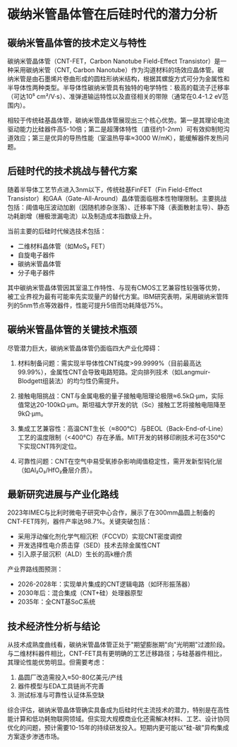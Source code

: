 # 碳纳米管晶体管在后硅时代的潜力分析

## 碳纳米管晶体管的技术定义与特性

碳纳米管晶体管（CNT-FET，Carbon Nanotube Field-Effect Transistor）是一种采用碳纳米管（CNT, Carbon Nanotube）作为沟道材料的场效应晶体管。碳纳米管是由石墨烯片卷曲形成的圆柱形纳米结构，根据其螺旋方式可分为金属性和半导体性两种类型。半导体性碳纳米管具有独特的电学特性：极高的载流子迁移率（可达10⁵ cm²/V·s）、准弹道输运特性以及直径相关的带隙（通常在0.4-1.2 eV范围内）。

相较于传统硅基晶体管，碳纳米管晶体管展现出三个核心优势。第一是其理论电流驱动能力比硅器件高5-10倍；第二是超薄体特性（直径约1-2nm）可有效抑制短沟道效应；第三是优异的导热性能（室温热导率≈3000 W/mK），能缓解器件发热问题。

## 后硅时代的技术挑战与替代方案

随着半导体工艺节点进入3nm以下，传统硅基FinFET（Fin Field-Effect Transistor）和GAA（Gate-All-Around）晶体管面临根本性物理限制。主要挑战包括：阈值电压波动加剧（因随机掺杂涨落）、迁移率下降（表面散射主导）、静态功耗剧增（栅极泄漏电流）以及制造成本指数级上升。

当前主要的后硅时代候选技术包括：
- 二维材料晶体管（如MoS₂ FET）
- 自旋电子器件
- 碳纳米管晶体管
- 分子电子器件

其中碳纳米管晶体管因其室温工作特性、与现有CMOS工艺兼容性较强等优势，被工业界视为最有可能率先实现量产的替代方案。IBM研究表明，采用碳纳米管阵列的5nm节点等效器件，性能可提升5倍而功耗降低75%。

## 碳纳米管晶体管的关键技术瓶颈

尽管潜力巨大，碳纳米管晶体管仍面临四大产业化障碍：

1. 材料制备问题：需实现半导体性CNT纯度>99.9999%（目前最高达99.99%），金属性CNT会导致电路短路。定向排列技术（如Langmuir-Blodgett组装法）的均匀性仍需提升。

2. 接触电阻挑战：CNT与金属电极的量子接触电阻理论极限≈6.5kΩ·μm，实际值常达20-100kΩ·μm。斯坦福大学开发的钪（Sc）接触工艺将接触电阻降至9kΩ·μm。

3. 集成工艺兼容性：高温CNT生长（≈800°C）与BEOL（Back-End-of-Line）工艺的温度限制（<400°C）存在矛盾。MIT开发的转移印刷技术可在350°C下实现CNT阵列定位。

4. 可靠性问题：CNT在空气中易受氧掺杂影响阈值稳定性，需开发新型钝化层（如Al₂O₃/HfO₂叠层介质）。

## 最新研究进展与产业化路线

2023年IMEC与比利时微电子研究中心合作，展示了在300mm晶圆上制备的CNT-FET阵列，器件产率达98.7%。关键突破包括：
- 采用浮动催化剂化学气相沉积（FCCVD）实现CNT密度调控
- 开发选择性电介质击穿（SED）技术去除金属性CNT
- 引入原子层沉积（ALD）生长的高k栅介质

产业界路线图预测：
- 2026-2028年：实现单片集成的CNT逻辑电路（如环形振荡器）
- 2030年后：混合集成（CNT+硅）处理器原型
- 2035年：全CNT基SoC系统

## 技术经济性分析与结论

从技术成熟度曲线看，碳纳米管晶体管正处于"期望膨胀期"向"光明期"过渡阶段。与二维材料器件相比，CNT-FET具有更明确的工艺迁移路径；与硅基器件相比，其理论性能优势明显。但需要考虑：
1. 晶圆厂改造需投入≈50-80亿美元/产线
2. 器件模型与EDA工具链尚不完善
3. 测试标准与可靠性认证体系空缺

综合评估，碳纳米管晶体管确实具备成为后硅时代主流技术的潜力，特别是在高性能计算和低功耗物联网领域。但实现大规模商业化还需解决材料、工艺、设计协同优化的问题，预计需要10-15年的持续研发投入。短期内更可能以"硅-碳"异构集成方案逐步渗透市场。